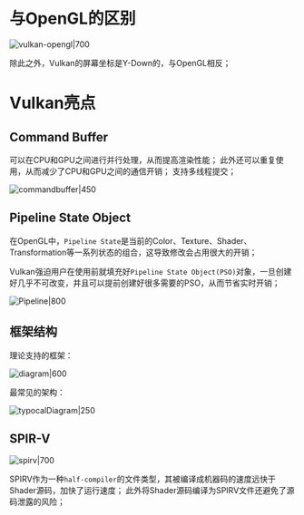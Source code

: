 
# 与OpenGL的区别

![vulkan-opengl|700](https://pic-1315225359.cos.ap-shanghai.myqcloud.com/20230603004906.png)

除此之外，Vulkan的屏幕坐标是Y-Down的，与OpenGL相反；

# Vulkan亮点

## Command Buffer

可以在CPU和GPU之间进行并行处理，从而提高渲染性能；
此外还可以重复使用，从而减少了CPU和GPU之间的通信开销；
支持多线程提交；

![commandbuffer|450](https://pic-1315225359.cos.ap-shanghai.myqcloud.com/20230603005455.png)

## Pipeline State Object

在OpenGL中，`Pipeline State`是当前的Color、Texture、Shader、Transformation等一系列状态的组合，这导致修改会占用很大的开销；

Vulkan强迫用户在使用前就填充好`Pipeline State Object(PSO)`对象，一旦创建好几乎不可改变，并且可以提前创建好很多需要的PSO，从而节省实时开销；

![Pipeline|800](https://pic-1315225359.cos.ap-shanghai.myqcloud.com/20230603010212.png)



## 框架结构

理论支持的框架：

![diagram|600](https://pic-1315225359.cos.ap-shanghai.myqcloud.com/20230603010511.png)

最常见的架构：

![typocalDiagram|250](https://pic-1315225359.cos.ap-shanghai.myqcloud.com/20230603010641.png)


## SPIR-V

![spirv|700](https://pic-1315225359.cos.ap-shanghai.myqcloud.com/20230603011225.png)

SPIRV作为一种`half-compiler`的文件类型，其被编译成机器码的速度远快于Shader源码，加快了运行速度；
此外将Shader源码编译为SPIRV文件还避免了源码泄露的风险；
